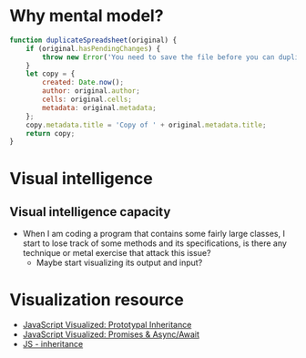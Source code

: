 # Why mental model?
```javascript
function duplicateSpreadsheet(original) {
    if (original.hasPendingChanges) {
        throw new Error('You need to save the file before you can duplicate it');
    }
    let copy = {
        created: Date.now();
        author: original.author;
        cells: original.cells;
        metadata: original.metadata;
    };
    copy.metadata.title = 'Copy of ' + original.metadata.title;
    return copy;
}
```

# Visual intelligence
## Visual intelligence capacity
- When I am coding a program that contains some fairly large classes, I start to lose track of some methods and its specifications, is there any technique or metal exercise that attack this issue?
  - Maybe start visualizing its output and input?


# Visualization resource
- [JavaScript Visualized: Prototypal Inheritance](https://dev.to/lydiahallie/javascript-visualized-prototypal-inheritance-47co)
- [JavaScript Visualized: Promises & Async/Await](https://dev.to/lydiahallie/javascript-visualized-promises-async-await-5gke)
- [JS - inheritance](https://github.com/rus0000/jsinheritance)